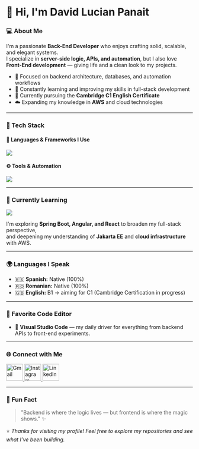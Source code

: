 # 👋 Hi, I'm **David Lucian Panait**

### 💻 About Me  
I'm a passionate **Back-End Developer** who enjoys crafting solid, scalable, and elegant systems.  
I specialize in **server-side logic, APIs, and automation**, but I also love **Front-End development** — giving life and a clean look to my projects.  

- 🧠 Focused on backend architecture, databases, and automation workflows  
- 🚀 Constantly learning and improving my skills in full-stack development  
- 🎯 Currently pursuing the **Cambridge C1 English Certificate**  
- ☁️ Expanding my knowledge in **AWS** and cloud technologies  

---

### 🧩 Tech Stack  

#### 🧠 Languages & Frameworks I Use  
<p align="left">
  <img src="https://skillicons.dev/icons?i=java,python,django,html,css,linux,ubuntu,arch,mysql,postgresql,git,github,vscode"/>
</p>

#### ⚙️ Tools & Automation  
<p align="left">
  <img src="https://skillicons.dev/icons?i=docker,bash" />
</p>

---

### 🌱 Currently Learning  
<p align="left">
  <img src="https://skillicons.dev/icons?i=spring,angular,react,js,aws" />
</p>

I'm exploring **Spring Boot, Angular, and React** to broaden my full-stack perspective,  
and deepening my understanding of **Jakarta EE** and **cloud infrastructure** with AWS.  

---

### 🌍 Languages I Speak  
- 🇪🇸 **Spanish:** Native (100%)  
- 🇷🇴 **Romanian:** Native (100%)  
- 🇬🇧 **English:** B1 → aiming for C1 (Cambridge Certification in progress)  

---

### 🧰 Favorite Code Editor  
- 💙 **Visual Studio Code** — my daily driver for everything from backend APIs to front-end experiments.  

---

### 🌐 Connect with Me  
<p align="left">
  <a href="mailto:davidlucp@gmail.com" target="_blank">
    <img src="https://skillicons.dev/icons?i=gmail" width="45" height="45" alt="Gmail" />
  </a>
  <a href="https://www.instagram.com/dp.lucian" target="_blank">
    <img src="https://skillicons.dev/icons?i=instagram" width="45" height="45" alt="Instagram" />
  </a>
  <a href="https://www.linkedin.com/in/david-lucian-panait-977a6237b" target="_blank">
    <img src="https://skillicons.dev/icons?i=linkedin" width="45" height="45" alt="LinkedIn" />
  </a>
</p>

---

### 🧠 Fun Fact  
> "Backend is where the logic lives — but frontend is where the magic shows." ✨  

⭐ *Thanks for visiting my profile! Feel free to explore my repositories and see what I’ve been building.*
